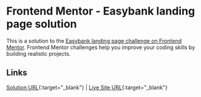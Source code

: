 # Frontend Mentor - Easybank landing page solution

This is a solution to the [Easybank landing page challenge on Frontend Mentor](https://www.frontendmentor.io/challenges/easybank-landing-page-WaUhkoDN). Frontend Mentor challenges help you improve your coding skills by building realistic projects.

## Links

[Solution URL](https://github.com/MyselfRoshan/easybank-landing-page){:target="\_blank"} | [Live Site URL](https://github.com/MyselfRoshan/easybank-landing-page){:target="\_blank"}
